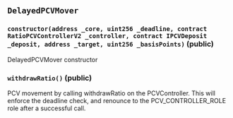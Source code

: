 ## `DelayedPCVMover`






### `constructor(address _core, uint256 _deadline, contract RatioPCVControllerV2 _controller, contract IPCVDeposit _deposit, address _target, uint256 _basisPoints)` (public)

DelayedPCVMover constructor




### `withdrawRatio()` (public)

PCV movement by calling withdrawRatio on the PCVController.
This will enforce the deadline check, and renounce to the
PCV_CONTROLLER_ROLE role after a successful call.






